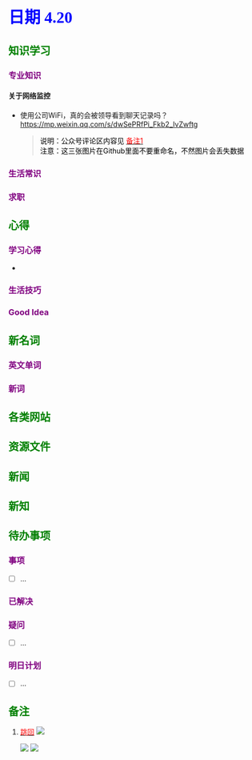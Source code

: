 
## <font color = blue face=楷体 size=6>日期 4.20 </font>

## <font color = green>知识学习 </font>
### <font color = purple>专业知识 </font>
#### 关于网络监控
+ 使用公司WiFi，真的会被领导看到聊天记录吗？
	https://mp.weixin.qq.com/s/dwSePRfPi_Fkb2_IvZwftg
   > <font color = o> 说明：公众号评论区内容见<a id = "01-1">  [<font color = red>备注1</font>](#01-2)   
   > 注意：这三张图片在Github里面不要重命名，不然图片会丢失数据</font>  
   
   
### <font color = purple>生活常识 </font>

### <font color = purple>求职 </font>



## <font color = green>心得 </font>
### <font color = purple>学习心得 </font>
+ 
### <font color = purple>生活技巧 </font>

### <font color = purple>Good Idea </font>



## <font color = green>新名词 </font>
### <font color = purple>英文单词 </font>
### <font color = purple>新词 </font>



## <font color = green>各类网站 </font>


## <font color = green>资源文件 </font>


## <font color = green>新闻 </font>


## <font color = green>新知 </font>



## <font color = green>待办事项 </font>
### <font color = purple>事项 </font>
- [ ] ...
### <font color = purple>已解决 </font>
### <font color = purple>疑问 </font>
- [ ] ...
### <font color = purple>明日计划 </font>
- [ ] ...


## <font color = green>备注 </font>
  1. <a id ="01-2">[<font color = red>跳回</font>](#01-1)
	  <img src="https://github.com/zeff163/stackedit-app-data/blob/master/Daily%20work/2025/picture/4.20/001.jpg?raw=true">  
	  
	  <img src="https://github.com/zeff163/stackedit-app-data/blob/master/Daily%20work/2025/picture/4.20/002.jpg?raw=true">  
	  
	  <img src="https://github.com/zeff163/stackedit-app-data/blob/master/Daily%20work/2025/picture/4.20/003.jpg?raw=true">


<!--stackedit_data:
eyJoaXN0b3J5IjpbMTM0MzI2MDcxLDE0NzU5OTk3NDQsLTIwMj
U2NDI3OTcsLTE2OTIwMzQ2MSwtMTQ0OTk0MTQ0MiwzMTMzNDkx
MTYsLTEyMzg0NzczNzJdfQ==
-->